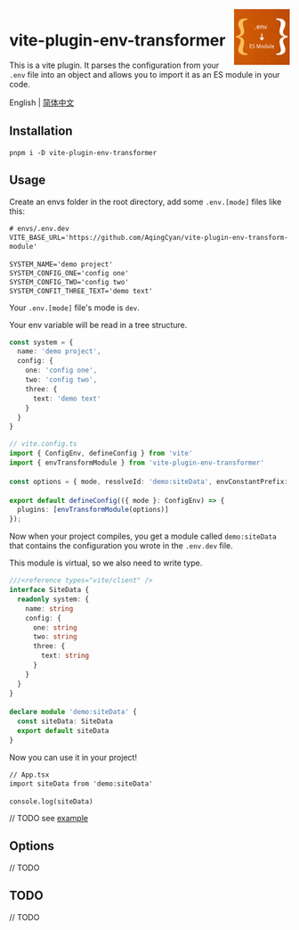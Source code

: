 <img src="./assets/logo.png" alt="logo of vite-plugin-env-transformer repository" width="100" height="100" align="right" />

# vite-plugin-env-transformer

This is a vite plugin. It parses the configuration from your `.env` file into an object and allows you to import it as an ES module in your code.

English | [简体中文](./README.zh-CN.md)

## Installation

```
pnpm i -D vite-plugin-env-transformer
```

## Usage

Create an envs folder in the root directory, add some `.env.[mode]` files like this:

```dotenv
# envs/.env.dev
VITE_BASE_URL='https://github.com/AqingCyan/vite-plugin-env-transform-module'

SYSTEM_NAME='demo project'
SYSTEM_CONFIG_ONE='config one'
SYSTEM_CONFIG_TWO='config two'
SYSTEM_CONFIT_THREE_TEXT='demo text'
```

Your `.env.[mode]` file's mode is `dev`. 

Your env variable will be read in a tree structure.

```ts
const system = {
  name: 'demo project',
  config: {
    one: 'config one',
    two: 'config two',
    three: {
      text: 'demo text'
    }
  }
}
```

```ts
// vite.config.ts
import { ConfigEnv, defineConfig } from 'vite'
import { envTransformModule } from 'vite-plugin-env-transformer'

const options = { mode, resolveId: 'demo:siteData', envConstantPrefix: 'SYSTEM' }

export default defineConfig(({ mode }: ConfigEnv) => {
  plugins: [envTransformModule(options)]
});
```

Now when your project compiles, you get a module called `demo:siteData` that contains the configuration you wrote in the `.env.dev` file.

This module is virtual, so we also need to write type.

```ts
///<reference types="vite/client" />
interface SiteData {
  readonly system: {
    name: string
    config: {
      one: string
      two: string
      three: {
        text: string
      }
    }
  }
}

declare module 'demo:siteData' {
  const siteData: SiteData
  export default siteData
}
```

Now you can use it in your project!

```tsx
// App.tsx
import siteData from 'demo:siteData'

console.log(siteData)
```

// TODO
see [example](./examples/)

## Options
// TODO

## TODO
// TODO
